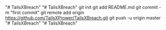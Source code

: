 "# TailsXBreach" 
"# TailsXBreach"  git init git add README.md git commit -m "first commit" git remote add origin https://github.com/TailsXPrower/TailsXBreach.git git push -u origin master
"# TailsXBreach" 
"# TailsXBreach" 
